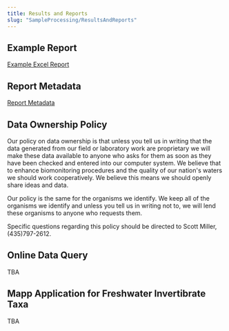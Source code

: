 ```yaml
---
title: Results and Reports
slug: "SampleProcessing/ResultsAndReports"
---
```


## Example Report

[Example Excel Report](/docs/Woodcamp_OTUstandardizedMetrics.xls)

## Report Metadata

[Report Metadata](/docs/Metadata_accompanyingPDF2.pdf)

## Data Ownership Policy

Our policy on data ownership is that unless you tell us in writing that the data generated from our field or laboratory work are proprietary we will make these data available to anyone who asks for them as soon as they have been checked and entered into our computer system. We believe that to enhance biomonitoring procedures and the quality of our nation's waters we should work cooperatively. We believe this means we should openly share ideas and data.

Our policy is the same for the organisms we identify. We keep all of the organisms we identify and unless you tell us in writing not to, we will lend these organisms to anyone who requests them.

Specific questions regarding this policy should be directed to Scott Miller, (435)797-2612.

## Online Data Query

TBA

## Mapp Application for Freshwater Invertibrate Taxa

TBA